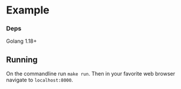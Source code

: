 # Example
### Deps
Golang 1.18+
## Running
On the commandline run `make run`. Then in your favorite web browser navigate to `localhost:8000`.
